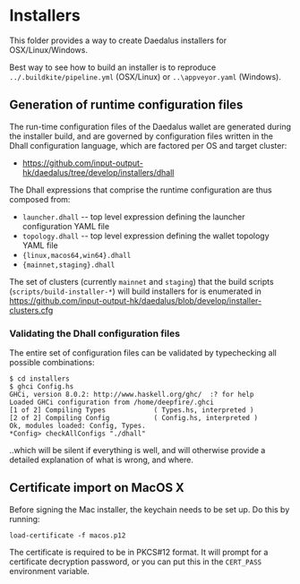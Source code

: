 # Installers

This folder provides a way to create Daedalus installers for OSX/Linux/Windows.

Best way to see how to build an installer is to reproduce `../.buildkite/pipeline.yml` (OSX/Linux)
or `..\appveyor.yaml` (Windows).

## Generation of runtime configuration files

The run-time configuration files of the Daedalus wallet are generated during the
installer build, and are governed by configuration files written in the Dhall
configuration language, which are factored per OS and target cluster:

  - https://github.com/input-output-hk/daedalus/tree/develop/installers/dhall

The Dhall expressions that comprise the runtime configuration are thus composed from:
  - `launcher.dhall` -- top level expression defining the launcher configuration YAML file
  - `topology.dhall` -- top level expression defining the wallet topology YAML file
  - `{linux,macos64,win64}.dhall`
  - `{mainnet,staging}.dhall`

The set of clusters (currently `mainnet` and `staging`) that the build scripts
(`scripts/build-installer-*`) will build installers for is enumerated in
https://github.com/input-output-hk/daedalus/blob/develop/installer-clusters.cfg

### Validating the Dhall configuration files

The entire set of configuration files can be validated by typechecking all
possible combinations:

    $ cd installers
    $ ghci Config.hs
    GHCi, version 8.0.2: http://www.haskell.org/ghc/  :? for help
    Loaded GHCi configuration from /home/deepfire/.ghci
    [1 of 2] Compiling Types            ( Types.hs, interpreted )
    [2 of 2] Compiling Config           ( Config.hs, interpreted )
    Ok, modules loaded: Config, Types.
    *Config> checkAllConfigs "./dhall"

..which will be silent if everything is well, and will otherwise provide
a detailed explanation of what is wrong, and where.

## Certificate import on MacOS X

Before signing the Mac installer, the keychain needs to be set up. Do this by running:

    load-certificate -f macos.p12

The certificate is required to be in PKCS#12 format. It will prompt
for a certificate decryption password, or you can put this in the
`CERT_PASS` environment variable.
